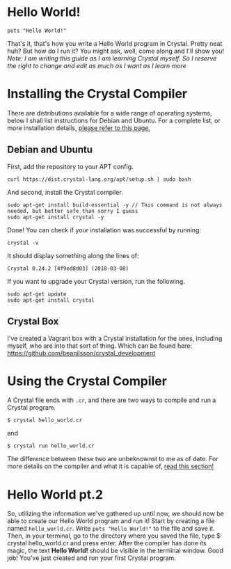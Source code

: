 # Hello World!
```
puts "Hello World!"
```
That's it, that's how you write a Hello World program in Crystal. Pretty neat huh? But how do I run it? You might ask, well, come along and I'll show you!
*Note: I am writing this guide as I am learning Crystal myself. So I reserve the right to change and edit as much as I want as I learn more*
# Installing the Crystal Compiler
There are distributions available for a wide range of operating systems, below I shall list instructions for Debian and Ubuntu. For a complete list, or more installation details, [please refer to this page.](https://crystal-lang.org/docs/installation/)
## Debian and Ubuntu
First, add the repository to your APT config.
```
curl https://dist.crystal-lang.org/apt/setup.sh | sudo bash
```
And second, install the Crystal compiler.
```
sudo apt-get install build-essential -y // This command is not always needed, but better safe than sorry I guess
sudo apt-get install crystal -y
```
Done! You can check if your installation was successful by running:
```
crystal -v
```
It should display something along the lines of:
```
Crystal 0.24.2 [4f9ed8d03] (2018-03-08)
```
If you want to upgrade your Crystal version, run the following.
```
sudo apt-get update
sudo apt-get install crystal
```
## Crystal Box
I've created a Vagrant box with a Crystal installation for the ones, including myself, who are into that sort of thing. Which can be found here: https://github.com/beanilsson/crystal_development

# Using the Crystal Compiler
A Crystal file ends with `.cr`, and there are two ways to compile and run a Crystal program.
```
$ crystal hello_world.cr
```
and
```
$ crystal run hello_world.cr
```
The difference between these two are unbeknownst to me as of date.
For more details on the compiler and what it is capable of, [read this section!](./compilerDetails.md)
# Hello World pt.2
So, utilizing the information we've gathered up until now, we should now be able to create our Hello World program and run it!
Start by creating a file named `hello_world.cr`. Write `puts "Hello World!"` to the file and save it. Then, in your terminal, go to the directory where you saved the file, type $ crystal hello_world.cr and press enter.
After the compiler has done its magic, the text **Hello World!** should be visible in the terminal window.
Good job! You've just created and run your first Crystal program.
